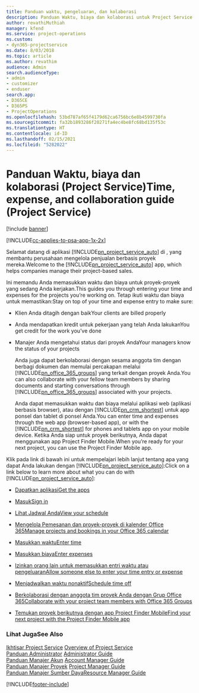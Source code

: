 ```yaml
---
title: Panduan waktu, pengeluaran, dan kolaborasi
description: Panduan Waktu, biaya dan kolaborasi untuk Project Service
author: revathiMuthiah
manager: kfend
ms.service: project-operations
ms.custom:
- dyn365-projectservice
ms.date: 8/03/2018
ms.topic: article
ms.author: revathim
audience: Admin
search.audienceType:
- admin
- customizer
- enduser
search.app:
- D365CE
- D365PS
- ProjectOperations
ms.openlocfilehash: 53bd787af65f4179d62ca6756bc6e8b4599730fa
ms.sourcegitcommit: fa32b1893286f20271fa4ec4be8fc68bd135f53c
ms.translationtype: HT
ms.contentlocale: id-ID
ms.lasthandoff: 02/15/2021
ms.locfileid: "5282022"
---
```

# <a name="time-expense-and-collaboration-guide-project-service"></a><span data-ttu-id="301fd-103">Panduan Waktu, biaya dan kolaborasi (Project Service)</span><span class="sxs-lookup"><span data-stu-id="301fd-103">Time, expense, and collaboration guide (Project Service)</span></span>

[!include [banner](../includes/psa-now-project-operations.md)]

[!INCLUDE[cc-applies-to-psa-app-1x-2x](../includes/cc-applies-to-psa-app-1x-2x.md)]

<span data-ttu-id="301fd-104">Selamat datang di aplikasi [!INCLUDE[pn_project_service_auto](../includes/pn-project-service-auto.md)] di , yang membantu perusahaan mengelola penjualan berbasis proyek mereka.</span><span class="sxs-lookup"><span data-stu-id="301fd-104">Welcome to the [!INCLUDE[pn_project_service_auto](../includes/pn-project-service-auto.md)] app, which helps companies manage their project-based sales.</span></span> 
  
 <span data-ttu-id="301fd-105">Ini memandu Anda memasukkan waktu dan biaya untuk proyek-proyek yang sedang Anda kerjakan.</span><span class="sxs-lookup"><span data-stu-id="301fd-105">This guides you through entering your time and expenses for the projects you’re working on.</span></span> <span data-ttu-id="301fd-106">Tetap ikuti waktu dan biaya untuk memastikan:</span><span class="sxs-lookup"><span data-stu-id="301fd-106">Stay on top of your time and expense entry to make sure:</span></span>  
  
- <span data-ttu-id="301fd-107">Klien Anda ditagih dengan baik</span><span class="sxs-lookup"><span data-stu-id="301fd-107">Your clients are billed properly</span></span>  
  
- <span data-ttu-id="301fd-108">Anda mendapatkan kredit untuk pekerjaan yang telah Anda lakukan</span><span class="sxs-lookup"><span data-stu-id="301fd-108">You get credit for the work you’ve done</span></span>  
  
- <span data-ttu-id="301fd-109">Manajer Anda mengetahui status dari proyek Anda</span><span class="sxs-lookup"><span data-stu-id="301fd-109">Your managers know the status of your projects</span></span>  
  
  <span data-ttu-id="301fd-110">Anda juga dapat berkolaborasi dengan sesama anggota tim dengan berbagi dokumen dan memulai percakapan melalui [!INCLUDE[pn_office_365_groups](../includes/pn-office-365-groups.md)] yang terkait dengan proyek Anda.</span><span class="sxs-lookup"><span data-stu-id="301fd-110">You can also collaborate with your fellow team members by sharing documents and starting conversations through [!INCLUDE[pn_office_365_groups](../includes/pn-office-365-groups.md)] associated with your projects.</span></span>  
  
  <span data-ttu-id="301fd-111">Anda dapat memasukkan waktu dan biaya melalui aplikasi web (aplikasi berbasis browser), atau dengan [!INCLUDE[pn_crm_shortest](../includes/pn-crm-shortest.md)] untuk app ponsel dan tablet di ponsel Anda.</span><span class="sxs-lookup"><span data-stu-id="301fd-111">You can enter time and expenses through the web app (browser-based app), or with the [!INCLUDE[pn_crm_shortest](../includes/pn-crm-shortest.md)] for phones and tablets app on your mobile device.</span></span> <span data-ttu-id="301fd-112">Ketika Anda siap untuk proyek berikutnya, Anda dapat menggunakan app Project Finder Mobile.</span><span class="sxs-lookup"><span data-stu-id="301fd-112">When you’re ready for your next project, you can use the Project Finder Mobile app.</span></span>  
  
<span data-ttu-id="301fd-113">Klik pada link di bawah ini untuk mempelajari lebih lanjut tentang apa yang dapat Anda lakukan dengan [!INCLUDE[pn_project_service_auto](../includes/pn-project-service-auto.md)]:</span><span class="sxs-lookup"><span data-stu-id="301fd-113">Click on a link below to learn more about what you can do with [!INCLUDE[pn_project_service_auto](../includes/pn-project-service-auto.md)]:</span></span>  
  
-   [<span data-ttu-id="301fd-114">Dapatkan aplikasi</span><span class="sxs-lookup"><span data-stu-id="301fd-114">Get the apps</span></span>](../psa/get-apps.md)  
  
-   [<span data-ttu-id="301fd-115">Masuk</span><span class="sxs-lookup"><span data-stu-id="301fd-115">Sign in</span></span>](../psa/sign-in.md)  
  
-   [<span data-ttu-id="301fd-116">Lihat Jadwal Anda</span><span class="sxs-lookup"><span data-stu-id="301fd-116">View your schedule</span></span>](../psa/view-schedule.md)  
  
-   [<span data-ttu-id="301fd-117">Mengelola Pemesanan dan proyek-proyek di kalender Office 365</span><span class="sxs-lookup"><span data-stu-id="301fd-117">Manage projects and bookings in your Office 365 calendar</span></span>](../psa/manage-project-bookings-office-365-calendar.md)  
  
-   [<span data-ttu-id="301fd-118">Masukkan waktu</span><span class="sxs-lookup"><span data-stu-id="301fd-118">Enter time</span></span>](../psa/enter-time.md)  
  
-   [<span data-ttu-id="301fd-119">Masukkan biaya</span><span class="sxs-lookup"><span data-stu-id="301fd-119">Enter expenses</span></span>](../psa/enter-expenses.md)  
  
-   [<span data-ttu-id="301fd-120">Izinkan orang lain untuk memasukkan entri waktu atau pengeluaran</span><span class="sxs-lookup"><span data-stu-id="301fd-120">Allow someone else to enter your time entry or expense</span></span>](../psa/allow-someone-else-enter-time-entry-expense.md)  
  
-   [<span data-ttu-id="301fd-121">Menjadwalkan waktu nonaktif</span><span class="sxs-lookup"><span data-stu-id="301fd-121">Schedule time off</span></span>](../psa/schedule-time-off.md)  
  
-   [<span data-ttu-id="301fd-122">Berkolaborasi dengan anggota tim proyek Anda dengan Grup Office 365</span><span class="sxs-lookup"><span data-stu-id="301fd-122">Collaborate with your project team members with Office 365 Groups</span></span>](../psa/collaborate-project-team-members-office-365-groups.md)  
  
-   [<span data-ttu-id="301fd-123">Temukan proyek berikutnya dengan app Project Finder Mobile</span><span class="sxs-lookup"><span data-stu-id="301fd-123">Find your next project with the Project Finder Mobile app</span></span>](../psa/find-next-project-finder-mobile-app.md)  
  
### <a name="see-also"></a><span data-ttu-id="301fd-124">Lihat Juga</span><span class="sxs-lookup"><span data-stu-id="301fd-124">See Also</span></span>  
 <span data-ttu-id="301fd-125">[Ikhtisar Project Service](../psa/overview.md) </span><span class="sxs-lookup"><span data-stu-id="301fd-125">[Overview of Project Service](../psa/overview.md) </span></span>  
 <span data-ttu-id="301fd-126">[Panduan Administrator](../psa/admin-guide.md) </span><span class="sxs-lookup"><span data-stu-id="301fd-126">[Administrator Guide](../psa/admin-guide.md) </span></span>  
 <span data-ttu-id="301fd-127">[Panduan Manajer Akun](../psa/account-manager-guide.md) </span><span class="sxs-lookup"><span data-stu-id="301fd-127">[Account Manager Guide](../psa/account-manager-guide.md) </span></span>  
 <span data-ttu-id="301fd-128">[Panduan Manajer Proyek](../psa/project-manager-guide.md) </span><span class="sxs-lookup"><span data-stu-id="301fd-128">[Project Manager Guide](../psa/project-manager-guide.md) </span></span>  
 [<span data-ttu-id="301fd-129">Panduan Manajer Sumber Daya</span><span class="sxs-lookup"><span data-stu-id="301fd-129">Resource Manager Guide</span></span>](../psa/resource-manager-guide.md)   


[!INCLUDE[footer-include](../includes/footer-banner.md)]